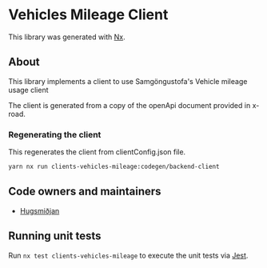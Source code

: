 # Vehicles Mileage Client

This library was generated with [Nx](https://nx.dev).

## About

This library implements a client to use Samgöngustofa's Vehicle mileage usage client

The client is generated from a copy of the openApi document provided in x-road.

### Regenerating the client

This regenerates the client from clientConfig.json file.

```sh
yarn nx run clients-vehicles-mileage:codegen/backend-client
```

## Code owners and maintainers

- [Hugsmiðjan](https://github.com/orgs/island-is/teams/hugsmidjan)

## Running unit tests

Run `nx test clients-vehicles-mileage` to execute the unit tests via [Jest](https://jestjs.io).
